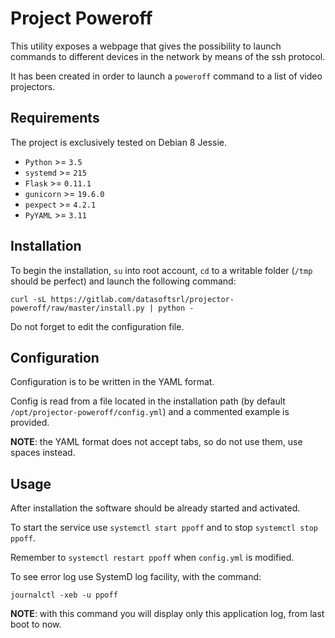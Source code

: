 # Project Poweroff
This utility exposes a webpage that gives the possibility to launch commands to
different devices in the network by means of the ssh protocol.

It has been created in order to launch a `poweroff` command to a list of video
projectors.

## Requirements
The project is exclusively tested on Debian 8 Jessie.

- `Python` >= `3.5`
- `systemd` >= `215`
- `Flask` >= `0.11.1`
- `gunicorn` >= `19.6.0`
- `pexpect` >= `4.2.1`
- `PyYAML` >= `3.11`

## Installation
To begin the installation, `su` into root account, `cd` to a writable folder
(`/tmp` should be perfect) and launch the following command:

`curl -sL https://gitlab.com/datasoftsrl/projector-poweroff/raw/master/install.py | python -`

Do not forget to edit the configuration file.

## Configuration
Configuration is to be written in the YAML format.

Config is read from a file located in the installation path (by default
`/opt/projector-poweroff/config.yml`) and a commented example is provided.

**NOTE**: the YAML format does not accept tabs, so do not use them, use spaces
instead.

## Usage
After installation the software should be already started and activated.

To start the service use `systemctl start ppoff` and to stop
`systemctl stop ppoff`.

Remember to `systemctl restart ppoff` when `config.yml` is modified.

To see error log use SystemD log facility, with the command:

`journalctl -xeb -u ppoff`

**NOTE**: with this command you will display only this application log, from
last boot to now.

